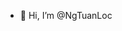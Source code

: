 - 👋 Hi, I’m @NgTuanLoc

<!---
NgTuanLoc/NgTuanLoc is a ✨ special ✨ repository because its `README.md` (this file) appears on your GitHub profile.
You can click the Preview link to take a look at your changes.
--->
